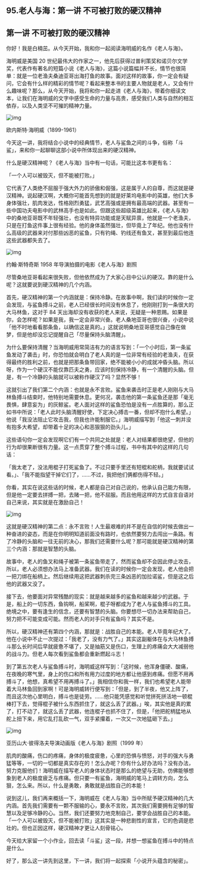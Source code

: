 ## 95.老人与海：第一讲 不可被打败的硬汉精神
**第一讲 不可被打败的硬汉精神**
------------------


你好！我是白楠茁。从今天开始，我和你一起阅读海明威的名作《老人与海》。


海明威是美国 20 世纪最伟大的作家之一，他先后获得过普利策奖和诺贝尔文学奖，代表作有著名的短篇小说《老人与海》，这篇小说篇幅并不长，情节也很简单：就是一位老渔夫桑迪亚哥出海打鱼的故事。面对这样的故事，你一定会有疑问，它会有什么样的精彩的情节呢？看起来整本书的主要人物就是老人，又会有什么趣味呢？那么，从今天开始，我将和你一起走进《老人与海》，带着你细读文本，让我们在海明威的文字中感受生命的力量与高贵，感受我们人类与自然的相互依存，以及人类坚不可摧的精神力量。


  



![img](https://pic2.zhimg.com/v2-e0470b772b6165ab26e1cd4d5dcdd533.webp)

  



欧内斯特·海明威（1899-1961）


今天这一讲，我将结合小说中的经典情节，老人与鲨鱼之间的斗争，俗称「斗鲨」，来和你一起聊聊这部小说中所体现出来的硬汉精神。


什么是硬汉精神呢？《老人与海》当中有一句话，可能比这本书更有名：


「一个人可以被毁灭，但不能被打败。」


它代表了人类绝不屈服于强大外力的骄傲和倔强，这是属于人的自尊，而这就是硬汉精神。说起硬汉啊，大概你可能首先想到的就是好莱坞电影中的英雄，他们大多身体强壮，肌肉发达，性格刚烈勇猛，武艺高强或是拥有最高端的武器。甚至有一些中国功夫电影中的武林高手也是如此。但跟这些超级英雄比起来，《老人与海》中的桑地亚哥既不年轻强壮，也没有特异功能或是天赋异禀，他就是一个老渔夫，只是在打鱼这件事上很有经验。他的身体虽然强壮，但毕竟上了年纪。他也没有什么高级的武器来对付那些凶恶的鲨鱼，只有钓绳、钓线还有鱼叉，甚至到最后他连这些武器都失去了。


  



![img](https://pic3.zhimg.com/v2-ecc2317db49065ceb4ed18a5f61468f5.webp)

  



约翰·斯特奇斯 1958 年导演拍摄的电影《老人与海》剧照


尽管桑地亚哥看起来很失败，但他依然成为了大家心目中公认的硬汉。靠的是什么呢？这就要说到硬汉精神的几个内涵。


首先，硬汉精神的第一个内涵就是：保持冷静。在故事中啊，我们读的时候你一定会发现，与鲨鱼搏斗之前，老人已经很长时间没有休息了，他刚刚打到一条很大的大马林鱼，这对于 84 天出海却没有收获的老人来说，无疑是一种恩赐。如果是你，会怎样呢？如果是我，我一定会非常兴奋。老人桑地亚哥也很兴奋，小说中说「他不时地看看那条鱼，以确信这是真的。」这就说明桑地亚哥感觉自己像在做梦，但是他却没忘记提醒自己「尽量保持头脑清醒」。


为什么要保持清醒？当海明威用常简洁有力的语言写到：「一个小时后，第一条鲨鱼发动了袭击」时，你恐怕就会明白了老人真的是一位非常有经验的老渔夫，在获得最终的胜利之前，也就是把那条鱼带回家，绝不能被小小的成就冲昏头脑。所以呀，作为一个硬汉不能仅靠匹夫之勇，应该时刻保持冷静，有一个清醒的头脑。但是，有一个冷静的头脑就可以被称作硬汉了吗？显然不够！


这就引出了我们第二个内涵：也就是永不言败。鲨鱼来袭击时正是老人刚刚与大马林鱼搏斗结束时，他特别地需要休息。更何况，袭击他的第一条鲨鱼还是那「毫无畏惧，肆意妄为」的灰鲸鲨。老人面对这样的鲨鱼恐怕是没有一点胜算的，那么正如书中所说：「老人此时头脑清醒好使，下定决心搏击一番，但却不抱什么希望。」他说「我没法阻止它攻击我，但我也许能制服它。」海明威描写到「他这一刺并没有抱多大希望，却带着十足的决心和恶狠狠的劲头儿。」


这些语句你一定会发现啊它们有一个共同之处就是：老人对结果都很绝望，但他的行为却很果断很有力量。这一点贯穿了整个搏斗过程，书中有其中的这样的几句话：


「我太老了，没法用棍子打死鲨鱼了。不过只要手里还有短棍和舵柄，我就要试试看。」、「我不能指望干掉它们了，……不过，我把他们俩都伤得不轻。」


你看，其实在说这些话的时候，老人都是自己对自己说的，他承认自己能力有限，但是他一定要去拼搏一把，去赌一把，他不屈服。而且他用这样的方式自言自语对自己来说，其实就是在激励自己！


  



![img](https://pic2.zhimg.com/v2-e2f375401f70131654e459fcb952ff66.webp)

  



这就是硬汉精神的第二点：永不言败！人生最艰难的并不是在自信的时候去做出一种奋进的姿态，而是在你明明知道前面没有路时，也依然要努力去闯出一条路。有了冷静的头脑和一往无前的决心，那我们还需要什么呢？那可能就是硬汉精神的第三个内涵：那就是智慧的头脑。


故事中，老人的鱼叉和绳子被第一条鲨鱼带走了，然而鲨鱼却不会因此停止攻击，所以，老人必须想办法马上准备武器。我们在读的时候你一定会发现，老人他会把一把刀绑在船柄上。然后继续用这把武器刺杀完三条凶恶的加拉诺鲨，但是这之后他的武器又没了。


接下去，他要面对异常残酷的现实：就是越来越多的鲨鱼和越来越少的武器。于是，船上的一切东西，鱼钩啊，船桨啊，棍子呀都成为了老人与鲨鱼搏斗的工具。绝境之中，要有逢生的信念，还要有智慧的头脑。你要想尽一切办法来帮助自己，努力把不可能变成可能。然而老人的对手只有鲨鱼吗？其实不是。


所以，硬汉精神还有第四个内涵，那就是：战胜自己的本能。老人毕竟年纪大了。他在小说中不止一次提过：「我老了，没有力气了。」其实这副躯体在与大马林鱼搏斗那么长时间后早就疲惫不堪了，又是抽筋又是伤口，生理上的疼痛会大大减弱他的战斗力。但老人每次看到鲨鱼都会重新燃起斗志！


到了第五次老人与鲨鱼搏斗时，海明威这样写到：「这时候，他浑身僵硬、酸痛，在夜晚的寒气里，身上的伤口和所有用力过度的地方都让他感到疼痛。但愿不用再搏斗了，他想，真希望不用再搏斗了。」我相信你和我一样，我们也希望老人能带着大马林鱼回到家啊！可是海明威转行便写到：「但是，到了半夜，他又上阵了，而且这次他心里明白，搏斗也是徒劳。……他只能凭感觉和听觉拼死拼活地一顿棍棒打下去，觉得棍子被什么东西抓住了，就这么丢了武器。」唉，其实他是真的累了，打不动了，就这么丢了武器，他连棍子也抓不住了，但是，「他把舵柄猛地从舵上扭下来，用它乱打乱砍一气，双手紧攥着，一次又一次地猛砸下去。」


  



![img](https://pic3.zhimg.com/v2-e2dd20edf3b20ff2fd950861e717b016.webp)

  



亚历山大·彼得洛夫导演动画版《老人与海》剧照（1999 年）


肌肉的酸痛，伤口的疼痛，身体的极度疲惫，心里的恐惧与愤怒，对手的强大与勇猛等等，一切的一切都是真实存在的！怎么办呢？你有什么好办法吗？没有办法，努力克服他们！海明威在描写老人的身体状态时是那么的绝望与无助，仿佛能够想象到老人的极度疲乏与疼痛。但只要一有鲨鱼，海明威的笔马上调转方向，怎么狠，怎么来。所以，什么是勇敢，勇敢就是战胜自己的本能！


说到这儿，我们再来概括一下，海明威在《老人与海》当中所赋予硬汉精神的几大内涵。首先我们需要有一颗不服输的心，要永不言败，其次我们需要拥有足够的智慧以及足够冷静的心。当然，我们还要努力地克制自己，要学会战胜自己的本能。 「一个人可以被毁灭，但不能被打败」这其实是一种悲剧性的宣言，它的色调是悲壮的。但也正因这样，硬汉精神才更让人刻骨铭心。


今天给大家留一个小作业，回去读「斗鲨」这一段，并想一想鲨鱼在搏斗中的特点是什么。


好了，那么这一讲先到这里，下一讲，我们将一起探索「小说开头蕴含的秘密」。

